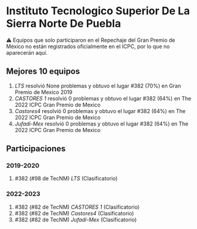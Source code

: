 # Instituto Tecnologico Superior De La Sierra Norte De Puebla

:warning: Equipos que solo participaron en el Repechaje del Gran Premio de México no están registrados oficialmente en el ICPC, por lo que no aparecerán aquí.

## Mejores 10 equipos

1. _LTS_ resolvió None problemas y obtuvo el lugar #382 (70%) en Gran Premio de Mexico 2019
1. _CASTORES 1_ resolvió 0 problemas y obtuvo el lugar #382 (64%) en The 2022 ICPC Gran Premio de Mexico
1. _Castores4_ resolvió 0 problemas y obtuvo el lugar #382 (64%) en The 2022 ICPC Gran Premio de Mexico
1. _Jufadi-Mex_ resolvió 0 problemas y obtuvo el lugar #382 (64%) en The 2022 ICPC Gran Premio de Mexico

## Participaciones

### 2019-2020

1. #382 (#98 de TecNM) _LTS_ (Clasificatorio)

### 2022-2023

1. #382 (#82 de TecNM) _CASTORES 1_ (Clasificatorio)
1. #382 (#82 de TecNM) _Castores4_ (Clasificatorio)
1. #382 (#82 de TecNM) _Jufadi-Mex_ (Clasificatorio)



